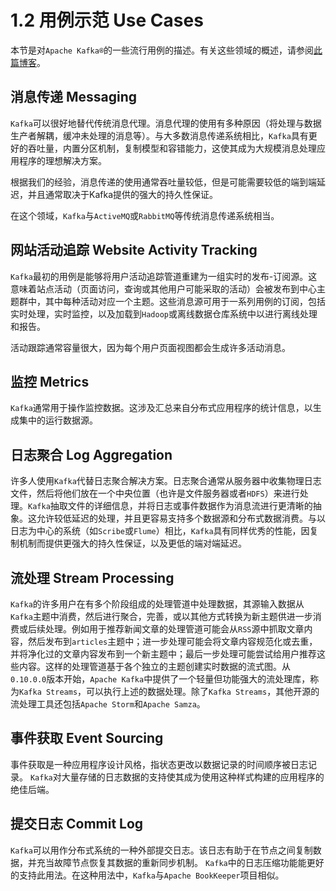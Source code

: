 # 1.2 用例示范 Use Cases

本节是对`Apache Kafka®`的一些流行用例的描述。有关这些领域的概述，请参阅[此篇博客](https://engineering.linkedin.com/distributed-systems/log-what-every-software-engineer-should-know-about-real-time-datas-unifying/)。

## 消息传递 Messaging <a id="messaging"></a>

`Kafka`可以很好地替代传统消息代理。消息代理的使用有多种原因（将处理与数据生产者解耦，缓冲未处理的消息等）。与大多数消息传递系统相比，`Kafka`具有更好的吞吐量，内置分区机制，复制模型和容错能力，这使其成为大规模消息处理应用程序的理想解决方案。

根据我们的经验，消息传递的使用通常吞吐量较低，但是可能需要较低的端到端延迟，并且通常取决于Kafka提供的强大的持久性保证。

在这个领域，`Kafka`与`ActiveMQ`或`RabbitMQ`等传统消息传递系统相当。

## 网站活动追踪 Website Activity Tracking <a id="website-activity-tracking"></a>

`Kafka`最初的用例是能够将用户活动追踪管道重建为一组实时的发布-订阅源。这意味着站点活动（页面访问，查询或其他用户可能采取的活动）会被发布到中心主题群中，其中每种活动对应一个主题。这些消息源可用于一系列用例的订阅，包括实时处理，实时监控，以及加载到`Hadoop`或离线数据仓库系统中以进行离线处理和报告。

活动跟踪通常容量很大，因为每个用户页面视图都会生成许多活动消息。

## 监控 Metrics

`Kafka`通常用于操作监控数据。这涉及汇总来自分布式应用程序的统计信息，以生成集中的运行数据源。

## 日志聚合 Log Aggregation

许多人使用`Kafka`代替日志聚合解决方案。日志聚合通常从服务器中收集物理日志文件，然后将他们放在一个中央位置（也许是文件服务器或者`HDFS`）来进行处理。`Kafka`抽取文件的详细信息，并将日志或事件数据作为消息流进行更清晰的抽象。这允许较低延迟的处理，并且更容易支持多个数据源和分布式数据消费。与以日志为中心的系统（如`Scribe`或`Flume`）相比，`Kafka`具有同样优秀的性能，因复制机制而提供更强大的持久性保证，以及更低的端对端延迟。

## 流处理 Stream Processing

`Kafka`的许多用户在有多个阶段组成的处理管道中处理数据，其源输入数据从`Kafka`主题中消费，然后进行聚合，完善，或以其他方式转换为新主题供进一步消费或后续处理。例如用于推荐新闻文章的处理管道可能会从`RSS`源中抓取文章内容，然后发布到`articles`主题中；进一步处理可能会将文章内容规范化或去重，并将净化过的文章内容发布到一个新主题中；最后一步处理可能尝试给用户推荐这些内容。这样的处理管道基于各个独立的主题创建实时数据的流式图。从`0.10.0.0`版本开始，`Apache Kafka`中提供了一个轻量但功能强大的流处理库，称为`Kafka Streams`，可以执行上述的数据处理。除了`Kafka Streams`，其他开源的流处理工具还包括`Apache Storm`和`Apache Samza`。

## 事件获取 Event Sourcing

事件获取是一种应用程序设计风格，指状态更改以数据记录的时间顺序被日志记录。 `Kafka`对大量存储的日志数据的支持使其成为使用这种样式构建的应用程序的绝佳后端。

## 提交日志 Commit Log

`Kafka`可以用作分布式系统的一种外部提交日志。该日志有助于在节点之间复制数据，并充当故障节点恢复其数据的重新同步机制。 `Kafka`中的日志压缩功能能更好的支持此用法。在这种用法中，`Kafka`与`Apache BookKeeper`项目相似。

